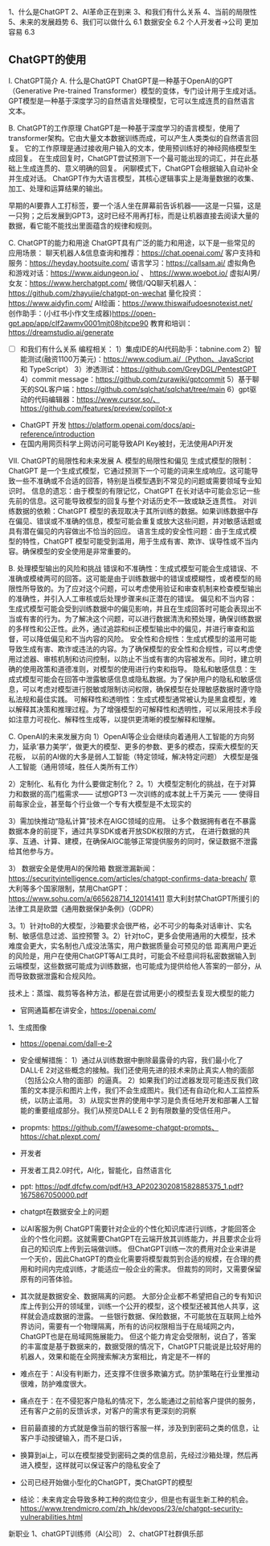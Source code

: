 1、什么是ChatGPT
2、AI革命正在到来
3、和我们有什么关系
4、当前的局限性
5、未来的发展趋势
6、我们可以做什么
6.1 数据安全
6.2 个人开发者->公司 更加容易
6.3 

## ChatGPT的使用
I. ChatGPT简介
A. 什么是ChatGPT
ChatGPT是一种基于OpenAI的GPT（Generative Pre-trained Transformer）模型的变体，专门设计用于生成对话。
GPT模型是一种基于深度学习的自然语言处理模型，它可以生成连贯的自然语言文本。

B. ChatGPT的工作原理
ChatGPT是一种基于深度学习的语言模型，使用了transformer架构。它由大量文本数据训练而成，可以产生人类类似的自然语言回复。
它的工作原理是通过接收用户输入的文本，使用预训练好的神经网络模型生成回复。
在生成回复时，ChatGPT尝试预测下一个最可能出现的词汇，并在此基础上生成连贯的、意义明确的回复。
闲聊模式下，ChatGPT会根据输入自动补全并生成对话。
ChatGPT作为大语言模型，其核心逻辑事实上是海量数据的收集、加工、处理和运算结果的输出。


早期的AI要靠人工打标签，要一个活人坐在屏幕前告诉机器——这是一只猫，这是一只狗；之后发展到GPT3，这时已经不用再打标，而是让机器直接去阅读大量的数据，看它能不能找出里面蕴含的规律和规则。


C. ChatGPT的能力和用途
ChatGPT具有广泛的能力和用途，以下是一些常见的应用场景：
聊天机器人&信息查询和推荐：https://chat.openai.com/
客户支持和服务：https://heyday.hootsuite.com/
语言学习：https://callsam.ai/
虚拟角色和游戏对话：https://www.aidungeon.io/ 、 https://www.woebot.io/
虚拟AI男/女友：https://www.herchatgpt.com/
微信/QQ聊天机器人：https://github.com/zhayujie/chatgpt-on-wechat
量化投资：https://www.aidyfin.com/
AI绘画：https://www.thiswaifudoesnotexist.net/
创作助手：(小红书小作文生成器)https://open-gpt.app/app/clf2awmv0001mjt08hjtcpe90
教育和培训：https://dreamstudio.ai/generate


* [ ] 和我们有什么关系
编程相关：
1）集成IDE的AI代码助手：tabnine.com
2）智能测试(融资1100万美元)：https://www.codium.ai/（Python、JavaScript 和 TypeScript）
3）渗透测试：https://github.com/GreyDGL/PentestGPT
4）commit message：https://github.com/zurawiki/gptcommit
5）基于聊天的SQL客户端：https://github.com/sqlchat/sqlchat/tree/main
6）gpt驱动的代码编辑器：https://www.cursor.so/、https://github.com/features/preview/copilot-x

* ChatGPT 开发
  https://platform.openai.com/docs/api-reference/introduction
* 在国内用网页科学上网访问可能导致API Key被封，无法使用API开发

VII. ChatGPT的局限性和未来发展
A. 模型的局限性和偏见
生成式模型的限制：ChatGPT 是一个生成式模型，它通过预测下一个可能的词来生成响应。这可能导致一些不准确或不合适的回答，特别是当模型遇到不常见的问题或需要领域专业知识时。
信息的遗忘：由于模型的有限记忆，ChatGPT 在长对话中可能会忘记一些先前的信息。这可能导致模型的回复与整个对话历史不一致或缺乏连贯性。
对训练数据的依赖：ChatGPT 模型的表现取决于其所训练的数据。如果训练数据中存在偏见、错误或不准确的信息，模型可能会重复或放大这些问题，并对敏感话题或具有潜在偏见的内容做出不恰当的回应。
语言生成的安全性问题：由于生成式模型的特性，ChatGPT 模型可能受到滥用，用于生成有害、欺诈、误导性或不当内容。确保模型的安全使用是非常重要的。

B. 处理模型输出的风险和挑战
错误和不准确性：生成式模型可能会生成错误、不准确或模棱两可的回答。这可能是由于训练数据中的错误或模糊性，或者模型的局限性所导致的。为了应对这个问题，可以考虑使用验证和审查机制来检查模型输出的准确性，并引入人工审核或后处理步骤来纠正潜在的错误。
偏见和不当内容：生成式模型可能会受到训练数据中的偏见影响，并且在生成回答时可能会表现出不当或有害的行为。为了解决这个问题，可以进行数据清洗和预处理，确保训练数据的多样性和公正性。此外，通过追踪和纠正模型输出中的偏见，并进行审查和监督，可以降低偏见和不当内容的风险。
安全性和合规性：生成式模型的滥用可能导致生成有害、欺诈或违法的内容。为了确保模型的安全性和合规性，可以考虑使用过滤器、审核机制和访问控制，以防止不当或有害的内容被发布。同时，建立明确的使用政策和道德准则，对模型的使用进行约束和指导。
隐私和敏感信息：生成式模型可能会在回答中泄露敏感信息或隐私数据。为了保护用户的隐私和敏感信息，可以考虑对模型进行脱敏或限制访问权限，确保模型在处理敏感数据时遵守隐私法规和最佳实践。
可解释性和透明性：生成式模型通常被认为是黑盒模型，难以解释其决策和推理过程。为了增强模型的可解释性和透明性，可以采用技术手段如注意力可视化、解释性生成等，以提供更清晰的模型解释和理解。

C. OpenAI的未来发展方向
1）OpenAI等企业会继续向着通用人工智能的方向努力，延承‘暴力美学’，做更大的模型、更多的参数、更多的模态，探索大模型的天花板，
以前的AI做的大多是弱人工智能（特定领域，解决特定问题）
大模型是强人工智能（通用领域，胜任人类所有工作）

2）定制化、私有化
为什么要做定制化？
2。1）大模型定制化的挑战，在于对算力和数据的高门槛需求—— 
试想GPT3 一次训练的成本就上千万美元 —— 使得目前每家企业，甚至每个行业做一个专有大模型是不太现实的

3）需加快推动“隐私计算”技术在AIGC领域的应用。
让多个数据拥有者在不暴露数据本身的前提下，通过共享SDK或者开放SDK权限的方式，
在进行数据的共享、互通、计算、建模，在确保AIGC能够正常提供服务的同时，保证数据不泄露给其他参与方。

3） 数据安全是使用AI的保险箱
数据泄漏新闻：https://securityintelligence.com/articles/chatgpt-confirms-data-breach/
意大利等多个国家限制，禁用ChatGPT： https://www.sohu.com/a/665628714_120141411
意大利封禁ChatGPT所援引的法律工具是欧盟《通用数据保护条例》（GDPR）

3。1）针对toB的大模型，沙箱要求会很严格，必不可少的每条对话审计、实名制、敏感信息过滤、监控预警
3。2）针对toC，更多会使用通用的大模型，技术难度会更大，实名制也八成没法落实，用户数据质量会可预见的低
距离用户更近的风险是，用户在使用ChatGPT等AI工具时，可能会不经意间将私密数据输入到云端模型，这些数据可能成为训练数据，也可能成为提供给他人答案的一部分，从而导致数据泄露和合规风险。

技术上：蒸馏、裁剪等各种方法，都是在尝试用更小的模型去复现大模型的能力


* 官网通篇都在讲安全，https://openai.com/

1、生成图像
* https://openai.com/dall-e-2
* 安全缓解措施：
1）通过从训练数据中删除最露骨的内容，我们最小化了 DALL·E 2对这些概念的接触。我们还使用先进的技术来防止真实人物的面部（包括公众人物的面部）的逼真。
2）如果我们的过滤器发现可能违反我们政策的文本提示和图片上传，我们不会生成图片。我们还有自动化和人工监控系统，以防止滥用。
3）从现实世界的使用中学习是负责任地开发和部署人工智能的重要组成部分。我们从预览DALL·E 2 到有限数量的受信任用户。

* propmts: https://github.com/f/awesome-chatgpt-prompts、https://chat.plexpt.com/

* 开发者
* 开发者工具2.0时代，AI化，智能化，自然语言化

* ppt: https://pdf.dfcfw.com/pdf/H3_AP202302081582885375_1.pdf?1675867050000.pdf

* chatgpt在数据安全上的问题
* 以AI客服为例
ChatGPT需要针对企业的个性化知识库进行训练，才能回答企业的个性化问题。这就需要ChatGPT在云端开放其训练能力，并且要求企业将自己的知识库上传到云端做训练。
但ChatGPT训练一次的费用对企业来讲是一个天价，因此ChatGPT的商业化需要将模型裁剪到合适的规模，在合理的费用和时间内完成训练，才能适应一般企业的需求。
但裁剪的同时，又需要保留原有的问答体验。
* 其次就是数据安全、数据隔离的问题。
  大部分企业都不希望把自己的专有知识库上传到公开的领域里，训练一个公开的模型，这个模型还被其他人共享，这样就会造成数据的泄露。
  一些银行数据、保险数据，不可能放在互联网上给外界访问，需要有一个物理隔离，所有的访问权限相当于在局域网之内，ChatGPT也是在局域网施展能力。
  但这个能力肯定会受限制，说白了，答案的丰富度是基于数据来的，数据受限的情况下，ChatGPT只能说是比较好用的机器人，效果和能在全网搜索解决方案相比，肯定是不一样的

* 难点在于：AI没有判断力，还支撑不住很多欺骗方式。防护策略在行业里推动很难，防护难度很大。
* 痛点在于：在不侵犯客户隐私的情况下，怎么能通过之前给客户提供的服务，还有客户之前的反馈诉求，对客户的需求有更深刻的洞察

* 目前最直接的方式就是像当前的银行客服一样，涉及到到密码之类的信息，让客户手动按键输入，而不是口诉，
* 换算到ai上，可以在模型接受到密码之类的信息前，先经过沙箱处理，然后再进入模型，这样就可以保证客户的隐私安全了


* 公司已经开始做小型化的ChatGPT，类ChatGPT的模型


* 结论：未来肯定会导致多种工种的岗位变少，但是也有诞生新工种的机会。
https://www.trendmicro.com/zh_hk/devops/23/e/chatgpt-security-vulnerabilities.html



新职业
1、chatGPT训练师（AI公司）
2、chatGPT社群俱乐部



